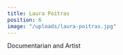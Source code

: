 ```yaml
---
title: Laura Poitras
position: 6
image: "/uploads/laura-poitras.jpg"
---
```


Documentarian and Artist
